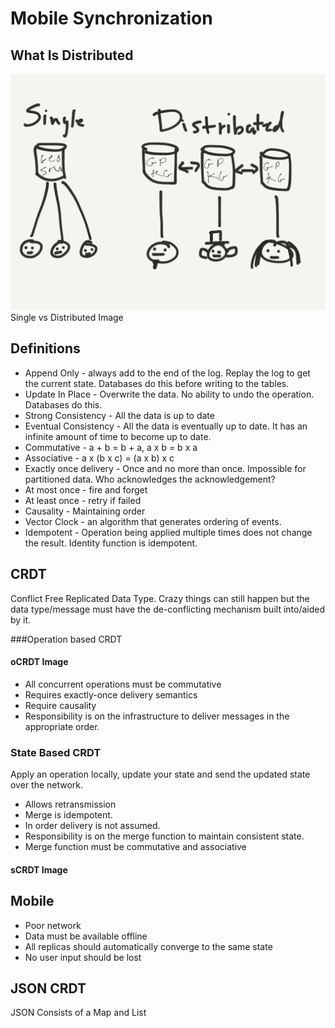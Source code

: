 # Mobile Synchronization #

## What Is Distributed

![Single vs Distributed](https://github.com/boundlessgeo/spatialconnect-server/raw/crdt/sync-notes/Syncing%20-%201.png)
Single vs Distributed Image

## Definitions ##
* Append Only - always add to the end of the log. Replay the log to get the current state. Databases do this before writing to the tables.
* Update In Place - Overwrite the data. No ability to undo the operation. Databases do this. 
* Strong Consistency - All the data is up to date
* Eventual Consistency - All the data is eventually up to date. It has an infinite amount of time to become up to date.
* Commutative - a + b = b + a, a x b = b x a
* Associative - a x (b x c) = (a x b) x c
* Exactly once delivery - Once and no more than once. Impossible for partitioned data. Who acknowledges the acknowledgement?
* At most once - fire and forget
* At least once - retry if failed
* Causality - Maintaining order
* Vector Clock - an algorithm that generates ordering of events.
* Idempotent - Operation being applied multiple times does not change the result. Identity function is idempotent.

## CRDT ##
Conflict Free Replicated Data Type. Crazy things can still happen but the data type/message must have the de-conflicting mechanism built into/aided by it.

###Operation based CRDT
#### oCRDT Image ####

* All concurrent operations must be commutative
* Requires exactly-once delivery semantics
* Require causality
* Responsibility is on the infrastructure to deliver messages in the appropriate order. 
 
### State Based CRDT ###
Apply an operation locally, update your state and send the updated state over the network. 

* Allows retransmission
* Merge is idempotent. 
* In order delivery is not assumed.
* Responsibility is on the merge function to maintain consistent state. 
* Merge function must be commutative and associative

#### sCRDT Image ####


## Mobile ##

* Poor network
* Data must be available offline
* All replicas should automatically converge to the same state
* No user input should be lost

## JSON CRDT ##

JSON Consists of a Map and  List


